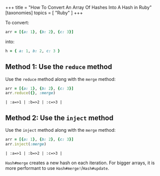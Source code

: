 +++
title = "How To Convert An Array Of Hashes Into A Hash in Ruby"
[taxonomies]
topics = [ "Ruby" ]
+++

To convert:

```rb
arr = [{a: 1}, {b: 2}, {c: 3}]
```

into:

```rb
h = { a: 1, b: 2, c: 3 }
```

## Method 1: Use the `reduce` method

Use the `reduce` method along with the `merge` method:

```rb
arr = [{a: 1}, {b: 2}, {c: 3}]
arr.reduce({}, :merge)
```

```
| :a=>1 | :b=>2 | :c=>3 |
```

## Method 2: Use the `inject` method

Use the `inject` method along with the `merge` method:

```rb
arr = [{a: 1}, {b: 2}, {c: 3}]
arr.inject(:merge)
```

```
| :a=>1 | :b=>2 | :c=>3 |
```

`Hash#merge` creates a new hash on each iteration. For bigger arrays, it is more
performant to use `Hash#merge!`/`Hash#update`.
